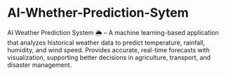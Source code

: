# AI-Whether-Prediction-Sytem
AI Weather Prediction System 🌦️ – A machine learning-based application that analyzes historical weather data to predict temperature, rainfall, humidity, and wind speed. Provides accurate, real-time forecasts with visualization, supporting better decisions in agriculture, transport, and disaster management.
